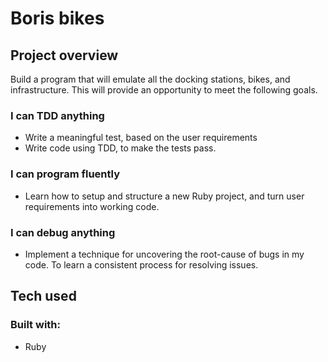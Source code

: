 # Boris bikes

## Project overview
Build a program that will emulate all the docking stations, bikes, and infrastructure. This will provide an opportunity to meet the following goals.
### I can TDD anything
- Write a meaningful test, based on the user requirements
- Write code using TDD, to make the tests pass.
### I can program fluently
- Learn how to setup and structure a new Ruby project, and turn user requirements into working code.
### I can debug anything
- Implement a technique for uncovering the root-cause of bugs in my code. To learn a consistent process for resolving issues.

## Tech used
### Built with:
- Ruby
